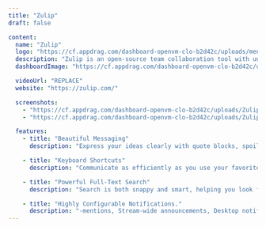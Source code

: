 ```yaml
---
title: "Zulip"
draft: false

content:
  name: "Zulip"
  logo: "https://cf.appdrag.com/dashboard-openvm-clo-b2d42c/uploads/menu-image-gz2x.png"
  description: "Zulip is an open-source team collaboration tool with unique topic-based threading that combines the best of email and chat to make remote work productive and delightful. Zulip features a unique threading model, in which each message also has a topic, along with the content."
  dashboardImage: "https://cf.appdrag.com/dashboard-openvm-clo-b2d42c/uploads/Zulip2-APyt.png"

  videoUrl: "REPLACE"
  website: "https://zulip.com/"

  screenshots:
    - "https://cf.appdrag.com/dashboard-openvm-clo-b2d42c/uploads/Zulip2-APyt.png"
    - "https://cf.appdrag.com/dashboard-openvm-clo-b2d42c/uploads/Zulip1-tOps.png"

  features:
    - title: "Beautiful Messaging"
      description: "Express your ideas clearly with quote blocks, spoilers, LaTeX/math blocks, polls, global times, and much more. Have fun expressing yourself with emoji! Send a link and we’ll automatically generate a preview; click the preview to see it at full scale. Drag a file into the compose box and we’ll upload and preview it for you. Sharing and discussing work with team mates has never been easier."

    - title: "Keyboard Shortcuts"
      description: "Communicate as efficiently as you use your favorite text editor. Anything you can do with a mouse, you can do even faster from the keyboard."

    - title: "Powerful Full-Text Search"
      description: "Search is both snappy and smart, helping you look for text, people, and threads of conversation, with advanced search operators for fine-grained control."

    - title: "Highly Configurable Notifications."
      description: "-mentions, Stream-wide announcements, Desktop notifications, Audible notifications, Emails for important missed messages. Alert words, Optional weekly digest emails,"
---
```


